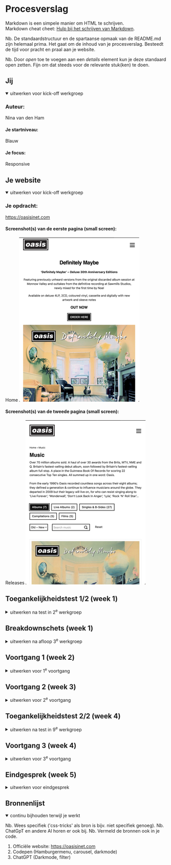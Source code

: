 # Procesverslag
Markdown is een simpele manier om HTML te schrijven.  
Markdown cheat cheet: [Hulp bij het schrijven van Markdown](https://github.com/adam-p/markdown-here/wiki/Markdown-Cheatsheet).

Nb. De standaardstructuur en de spartaanse opmaak van de README.md zijn helemaal prima. Het gaat om de inhoud van je procesverslag. Besteedt de tijd voor pracht en praal aan je website.

Nb. Door *open* toe te voegen aan een *details* element kun je deze standaard open zetten. Fijn om dat steeds voor de relevante stuk(ken) te doen.





## Jij

<details open>
  <summary>uitwerken voor kick-off werkgroep</summary>

  ### Auteur:
  Nina van den Ham

  #### Je startniveau:
  Blauw

  #### Je focus:
  Responsive
 
</details>





## Je website

<details open>
  <summary>uitwerken voor kick-off werkgroep</summary>

  ### Je opdracht:
  https://oasisinet.com

  #### Screenshot(s) van de eerste pagina (small screen): 
  Home 
  <img src="readme-images/oasis_home.png" width="375px" alt="Home pagina van de website van Oasis">

  #### Screenshot(s) van de tweede pagina (small screen):
  Releases
  <img src="readme-images/oasis_releases.png" width="375px" alt="Overzicht pagina met de releases van Oasis">
 
</details>



## Toegankelijkheidstest 1/2 (week 1)

<details>
  <summary>uitwerken na test in 2<sup>e</sup> werkgroep</summary>

  ### Bevindingen
  Lijst met je bevindingen die in de test naar voren kwamen:
  •In de code wordt geen duidelijke toelichting gegeven over/bij verschillende links en forms.
  •Er zijn geen tekst alternatieve of alt descripties bij afbeeldingen.
  •Heading levels worden geskipt, er wordt wel netjes gestart met h1 en h2, maar daarna gaat het direct naar h4.
  •Videos bevatten geen ondertiteling.

</details>



## Breakdownschets (week 1)

<details>
  <summary>uitwerken na afloop 3<sup>e</sup> werkgroep</summary>

  ### de hele pagina: 
  <img src="readme-images/FED_breakdownschets.jpg" width="375px" alt="breakdown van de hele pagina">


</details>





## Voortgang 1 (week 2)

<details>
  <summary>uitwerken voor 1<sup>e</sup> voortgang</summary>

  ### Stand van zaken
  Bij het maken van de breakdownschets en dus ook bij de html vind ik het soms lastig te zeggen waar bepaalde sections beginnen en/of eindigen. Ook vind ik het lastig te stellen wanneer er gebruik gemaakt moet worden van paragrafen in plaats van headers.
  
  <img src="readme-images/screenshot1.png" width="375px" alt="Eerste voortgang html-code">

  
  Moet/kan de titel van een menubalk in een lijnstructuur?
  
  <img src="readme-images/screenshot2.png" width="375px" alt="Voortgang html-code">


  ### Agenda voor meeting
  samen met je groepje opstellen

  | Nina           |  Sem               | Sam          | Bronger          |
  | ---            | ---                | ---          | ---              |
  | Onduidelijkheid over start en eind van sections.<br>
  Wanneer headings of paragrafen. <br>
  Opzet lijnstructuur. | en dit             | en ik dit    | en dan ik dat    |
  |  | dit als er tijd is | nog een punt | dit wil ik zeker |
  |  | ...                | ...          | ...              |


  ### Verslag van meeting
  - Correctie van de navigatie.
  - Aria-label (tekst wordt voorgelezen, maar zie je niet.)
  - Ally (website over toegankelijkheid)
  - ...

</details>





## Voortgang 2 (week 3)

<details>
  <summary>uitwerken voor 2<sup>e</sup> voortgang</summary>

  ### Stand van zaken
  Ik vind het nog lastig om te beginnen met de css, maar het is me wel gelukt om de eerste basis van mijn hamburgermenu te maken.


  ### Agenda voor meeting
  samen met je groepje opstellen

  | student 1      | student 2          | student 3    | student 4        |
  | ---            | ---                | ---          | ---              |
  | dit bespreken  | en dit             | en ik dit    | en dan ik dat    |
  | en dat ook nog | dit als er tijd is | nog een punt | dit wil ik zeker |
  | ...            | ...                | ...          | ...              |


  ### Verslag van meeting
  hier na afloop snel de uitkomsten van de meeting vastleggen

  - Maak goed gebruik van comments.
  - punt 2
  - nog een punt
- ...

</details>





## Toegankelijkheidstest 2/2 (week 4)

<details>
  <summary>uitwerken na test in 9<sup>e</sup> werkgroep</summary>

  ### Bevindingen
  Lijst met je bevindingen die in de test naar voren kwamen (geef ook aan wat er verbeterd is):
  Uit de toegankelijkheidstest van mijn website is gebleken dat de basislay-out goed is dankzij het gebruik van headings op de juiste plekken en in de correcte volgorde. Daarnaast is er op mijn site zorgvuldig omgegaan met alternatieve teksten (alts) voor afbeeldingen, wat een verbetering is ten opzichte van de officiële website waar dit ontbreekt. Een tekortkoming die ik helaas deel met de officiële site is het ontbreken van ondertiteling bij video’s, terwijl dit wel vereist is. Verder werkt de zoomfunctie op mijn website goed, maar veroorzaakt deze bij gebruik de verschuiving van enkele elementen, wat niet wenselijk is. Hoewel mijn website aan de toegankelijkheidseisen voldoet, zijn er enkele aspecten van de lay-out die hieronder lijden.

</details>





## Voortgang 3 (week 4)

<details>
  <summary>uitwerken voor 3<sup>e</sup> voortgang</summary>

  ### Stand van zaken
  Het is gelukt om de eerste css te schrijven, merk wel dat ik het soms lastig vind om de correcte selectoren te vinden, zo duurde het bijvoorbeeld even voordat ik de carousel eindelijk goed aansprak. Na redelijk wat css code te hebben geschreven, merk ik weer hoe lastig ik het vind om er een beetje orde over te houden, hier komen ook de comments bij ter sprake, ik moet hier goed op letten, voordat het een enorme chaos wordt en ik zelf ook niet meer weet wat alles is.


  ### Agenda voor meeting
  samen met je groepje opstellen

  | Nina      | student 2          | student 3    | student 4        |
  | ---            | ---                | ---          | ---              |
  | De html code in de footer wordt aangesproken door de eerder geschreven css, hoe moet ik hiermee werken? | en dit             | en ik dit    | en dan ik dat    |
  |  | dit als er tijd is | nog een punt | dit wil ik zeker |
  | ...            | ...                | ...          | ...              |


  ### Verslag van meeting
  hier na afloop snel de uitkomsten van de meeting vastleggen

  - Om het juiste gedeelte van de code aan te spreken, moet je specifiek aangeven in de css om welke gedeelte van de code het gaat. (header, main, footer)
  - De search in de navigatie is een button, het brengt je niet naar een andere pagina en is dus geen link (a).
  - nog een punt
  - ...

</details>





## Eindgesprek (week 5)

<details>
  <summary>uitwerken voor eindgesprek</summary>

  ### Je uitkomst - karakteristiek screenshots:
  Homepage telefoon 
  <img src="readme-images/Homepage_telefoon.png" width="375px" alt="Homepage telefoonscherm">
  
  Homepage laptop
  <img src="readme-images/Homepage_laptop.png" width="375px" alt="Homepage laptop scherm">

  
  Releases telefoon
  <img src="readme-images/Releases_telefoon.png" width="375px" alt="Releases telefoonscherm">

  Releases laptop
  <img src="readme-images/Releases_laptop.png" width="375px" alt="Releases laptop scherm">




  ### Dit ging goed/Heb ik geleerd: 
  Ik ben erg trots op het hamburgermenu. Het heeft me laten zien dat, hoe moeilijk de oefening ook lijkt, het toch mogelijk is om het zelf toe te passen.

  <img src="readme-images/menu1.png" width="375px" alt="top">
  <img src="readme-images/menu2.png" width="375px" alt="top">

  Het maken van de carousel was lastig. Ik liep lange tijd tegen het probleem aan van de verkeerde selectoren, maar het is uiteindelijk gelukt en heeft me geholpen om er wat meer inzicht in te krijgen.

  <img src="readme-images/carousel_top.png" width="375px" alt="top">


  Ik had moeite met het toevoegen van de zoekknop; deze verscheen niet in beeld. Na goed te kijken, ontdekte ik dat de knop samen met het hamburgermenu-icoontje van het scherm werd geduwd wanneer het scherm werd vergroot. Door een extra klasse toe te voegen aan de zoekknop, heb ik dit probleem kunnen oplossen.

  <img src="readme-images/searchbutton1.png" width="375px" alt="top">
  <img src="readme-images/searchbutton2.png" width="375px" alt="top">

  Het lukte maar niet om de knoppen te laten werken op een groter schermformaat, totdat ik ontdekte dat de flex-container van het hamburgermenu ervoor zat. Door de z-index van de knoppen aan te passen, werden ze weer klikbaar.

  <img src="readme-images/buttons_zindex.png" width="375px" alt="top">





  ### Dit was lastig/Is niet gelukt:
   Het is gelukt om de website responsive te maken, maar het was een uitdaging en de overgangen naar verschillende schermgroottes verlopen op sommige punten nog niet helemaal soepel. Zo had ik bijvoorbeeld veel moeite met het responsive maken van het footermenu en het plaatsen van het menu in twee kolommen naast elkaar. Na veel inspanning is het gelukt, maar sommige details ontbreken nog of komen niet helemaal overeen met het origineel. 

  <img src="readme-images/footermenu.png" width="375px" alt="bummer">

  Op de releasepagina heb ik een muziekfilter- en selectiefunctie toegevoegd, maar het lukte lange tijd niet om deze goed werkend te krijgen; alle items bleven zichtbaar in plaats van te filteren. Na wat geknutsel met de code ontdekte ik dat het wel werkt wanneer ik de display-instelling van flex uitschakel. Dat was een stap vooruit, maar nu blijven de items in één rij onder elkaar staan, in plaats van netjes verdeeld in drie kolommen naast elkaar.
  
  <img src="readme-images/filternoflex.png" width="375px" alt="bummer">
  <img src="readme-images/filterflex.png" width="375px" alt="bummer">

  
</details>





## Bronnenlijst

<details open>
  <summary>continu bijhouden terwijl je werkt</summary>

  Nb. Wees specifiek ('css-tricks' als bron is bijv. niet specifiek genoeg). 
  Nb. ChatGpT en andere AI horen er ook bij.
  Nb. Vermeld de bronnen ook in je code.

  1. Officiële website: https://oasisinet.com
  2. Codepen (Hamburgermenu, carousel, darkmode)
  3. ChatGPT (Darkmode, filter)

</details>
